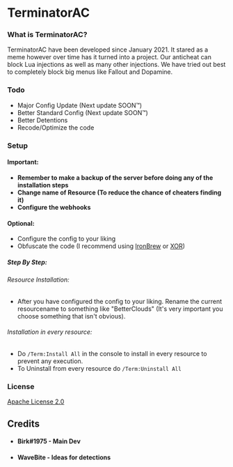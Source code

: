 # TerminatorAC
### What is TerminatorAC?
TerminatorAC have been developed since January 2021. It stared as a meme however over time has it turned into a project. Our anticheat can block Lua injections as well as many other injections. We have tried out best to completely block big menus like Fallout and Dopamine.

### Todo
* Major Config Update (Next update SOON&trade;)
* Better Standard Config (Next update SOON&trade;)
* Better Detentions
* Recode/Optimize the code

### Setup
#### Important:
* **Remember to make a backup of the server before doing any of the installation steps** 
* **Change name of Resource (To reduce the chance of cheaters finding it)**
* **Configure the webhooks**
#### Optional:
* Configure the config to your liking
* Obfuscate the code (I recommend using [IronBrew](https://obfuscator.aztupscripts.xyz/) or [XOR](http://obfuscate.filesecuring.com/))

##### Step By Step:
###### Resource Installation:
* After you have configured the config to your liking. Rename the current resourcename to something like "BetterClouds" (It's very important you choose something that isn't obvious).

###### Installation in every resource:
* Do ```/Term:Install All``` in the console to install in every resource to prevent any execution.
* To Uninstall from every resource do ```/Term:Uninstall All```

### License
[Apache License 2.0](https://choosealicense.com/licenses/apache-2.0/)

## Credits
* #### Birk#1975 - Main Dev
* #### WaveBite - Ideas for detections
